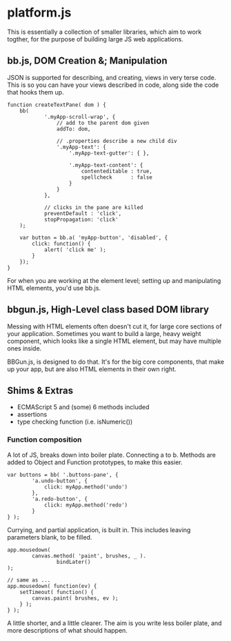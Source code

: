 
platform.js
===========

This is essentially a collection of smaller libraries,
which aim to work togther, for the purpose of building large JS web applications.

bb.js, DOM Creation &; Manipulation
-----------------------------------

JSON is supported for describing, and creating, views in very terse code.
This is so you can have your views described in code, along side the code that hooks them up.

    function createTextPane( dom ) {
        bb(
                '.myApp-scroll-wrap', {
                    // add to the parent dom given
                    addTo: dom,

                    // .properties describe a new child div
                    '.myApp-text': {
                        '.myApp-text-gutter': { },

                        '.myApp-text-content': {
                            contenteditable : true,
                            spellcheck      : false
                        }
                    }
                },

                // clicks in the pane are killed
                preventDefault : 'click',
                stopPropagation: 'click'
        );

        var button = bb.a( 'myApp-button', 'disabled', {
            click: function() {
                alert( 'click me' );
            }
        });
    }

For when you are working at the element level;
setting up and manipulating HTML elements,
you'd use bb.js.

bbgun.js, High-Level class based DOM library
--------------------------------------------

Messing with HTML elements often doesn't cut it, for large core sections of your application.
Sometimes you want to build a large, heavy weight component, which looks like a single HTML element,
but may have multiple ones inside.

BBGun.js, is designed to do that.
It's for the big core components,
that make up your app,
but are also HTML elements in their own right.

Shims & Extras
--------------

 * ECMAScript 5 and (some) 6 methods included
 * assertions
 * type checking function (i.e. isNumeric())

### Function composition

A lot of JS, breaks down into boiler plate. Connecting a to b.
Methods are added to Object and Function prototypes,
to make this easier.

    var buttons = bb( '.buttons-pane', {
            'a.undo-button', {
                click: myApp.method('undo')
            },
            'a.redo-button', {
                click: myApp.method('redo')
            }
    } );

Currying, and partial application, is built in.
This includes leaving parameters blank,
to be filled.

    app.mousedown(
            canvas.method( 'paint', brushes, _ ).
                    bindLater()
    );
    
    // same as ...
    app.mousedown( function(ev) {
        setTimeout( function() {
            canvas.paint( brushes, ev );
        } );
    } );

A little shorter, and a little clearer.
The aim is you write less boiler plate,
and more descriptions of what should happen.

